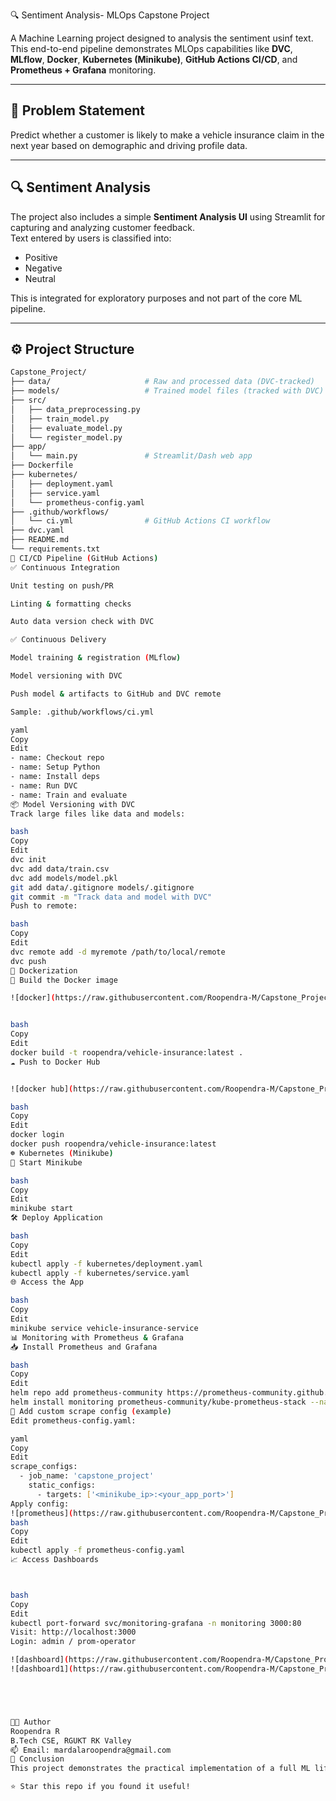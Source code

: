 🔍 Sentiment Analysis- MLOps Capstone Project

A Machine Learning project designed to analysis the sentiment usinf text. This end-to-end pipeline demonstrates MLOps capabilities like **DVC**, **MLflow**, **Docker**, **Kubernetes (Minikube)**, **GitHub Actions CI/CD**, and **Prometheus + Grafana** monitoring.

---

## 🧠 Problem Statement

Predict whether a customer is likely to make a vehicle insurance claim in the next year based on demographic and driving profile data.

---

## 🔍 Sentiment Analysis

The project also includes a simple **Sentiment Analysis UI** using Streamlit for capturing and analyzing customer feedback.  
Text entered by users is classified into:
- Positive
- Negative
- Neutral

This is integrated for exploratory purposes and not part of the core ML pipeline.

---

## ⚙️ Project Structure

```bash
Capstone_Project/
├── data/                     # Raw and processed data (DVC-tracked)
├── models/                   # Trained model files (tracked with DVC)
├── src/
│   ├── data_preprocessing.py
│   ├── train_model.py
│   ├── evaluate_model.py
│   └── register_model.py
├── app/
│   └── main.py               # Streamlit/Dash web app
├── Dockerfile
├── kubernetes/
│   ├── deployment.yaml
│   ├── service.yaml
│   └── prometheus-config.yaml
├── .github/workflows/
│   └── ci.yml                # GitHub Actions CI workflow
├── dvc.yaml
├── README.md
└── requirements.txt
🔄 CI/CD Pipeline (GitHub Actions)
✅ Continuous Integration

Unit testing on push/PR

Linting & formatting checks

Auto data version check with DVC

✅ Continuous Delivery

Model training & registration (MLflow)

Model versioning with DVC

Push model & artifacts to GitHub and DVC remote

Sample: .github/workflows/ci.yml

yaml
Copy
Edit
- name: Checkout repo
- name: Setup Python
- name: Install deps
- name: Run DVC
- name: Train and evaluate
📦 Model Versioning with DVC
Track large files like data and models:

bash
Copy
Edit
dvc init
dvc add data/train.csv
dvc add models/model.pkl
git add data/.gitignore models/.gitignore
git commit -m "Track data and model with DVC"
Push to remote:

bash
Copy
Edit
dvc remote add -d myremote /path/to/local/remote
dvc push
🐳 Dockerization
🔧 Build the Docker image

![docker](https://raw.githubusercontent.com/Roopendra-M/Capstone_Project/main/references/docker.png)


bash
Copy
Edit
docker build -t roopendra/vehicle-insurance:latest .
☁️ Push to Docker Hub


![docker hub](https://raw.githubusercontent.com/Roopendra-M/Capstone_Project/main/references/Dockerhub.png)

bash
Copy
Edit
docker login
docker push roopendra/vehicle-insurance:latest
☸️ Kubernetes (Minikube)
🔁 Start Minikube

bash
Copy
Edit
minikube start
🛠️ Deploy Application

bash
Copy
Edit
kubectl apply -f kubernetes/deployment.yaml
kubectl apply -f kubernetes/service.yaml
🌐 Access the App

bash
Copy
Edit
minikube service vehicle-insurance-service
📊 Monitoring with Prometheus & Grafana
📥 Install Prometheus and Grafana

bash
Copy
Edit
helm repo add prometheus-community https://prometheus-community.github.io/helm-charts
helm install monitoring prometheus-community/kube-prometheus-stack --namespace monitoring --create-namespace
🔧 Add custom scrape config (example)
Edit prometheus-config.yaml:

yaml
Copy
Edit
scrape_configs:
  - job_name: 'capstone_project'
    static_configs:
      - targets: ['<minikube_ip>:<your_app_port>']
Apply config:
![prometheus](https://raw.githubusercontent.com/Roopendra-M/Capstone_Project/main/references/prometheus.png)
bash
Copy
Edit
kubectl apply -f prometheus-config.yaml
📈 Access Dashboards



bash
Copy
Edit
kubectl port-forward svc/monitoring-grafana -n monitoring 3000:80
Visit: http://localhost:3000
Login: admin / prom-operator

![dashboard](https://raw.githubusercontent.com/Roopendra-M/Capstone_Project/main/references/grafana.png)
![dashboard1](https://raw.githubusercontent.com/Roopendra-M/Capstone_Project/main/references/grafana1.png)





👨‍💻 Author
Roopendra R
B.Tech CSE, RGUKT RK Valley
📫 Email: mardalaroopendra@gmail.com
🏁 Conclusion
This project demonstrates the practical implementation of a full ML lifecycle pipeline using modern DevOps tools. It combines machine learning, model reproducibility, cloud-native tools (K8s, Docker), and open-source observability.

⭐ Star this repo if you found it useful!
